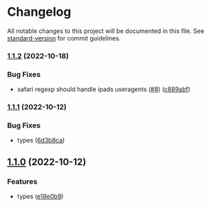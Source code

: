 # Changelog

All notable changes to this project will be documented in this file. See [standard-version](https://github.com/conventional-changelog/standard-version) for commit guidelines.

### [1.1.2](https://github.com/TrigenSoftware/ua-regexes-lite/compare/v1.1.1...v1.1.2) (2022-10-18)


### Bug Fixes

* safari regexp should handle ipads useragents ([#8](https://github.com/TrigenSoftware/ua-regexes-lite/issues/8)) ([c889abf](https://github.com/TrigenSoftware/ua-regexes-lite/commit/c889abf67eb31ec35a36b7fcffc683694560d497))

### [1.1.1](https://github.com/TrigenSoftware/ua-regexes-lite/compare/v1.1.0...v1.1.1) (2022-10-12)


### Bug Fixes

* types ([6d3b8ca](https://github.com/TrigenSoftware/ua-regexes-lite/commit/6d3b8ca4aaed215c453ea62bf199c3ff1e91b2c1))

## [1.1.0](https://github.com/TrigenSoftware/ua-regexes-lite/compare/v1.0.0...v1.1.0) (2022-10-12)


### Features

* types ([e18e0b9](https://github.com/TrigenSoftware/ua-regexes-lite/commit/e18e0b999c5fb269bad688c912e0e0b505e6cfa9))
